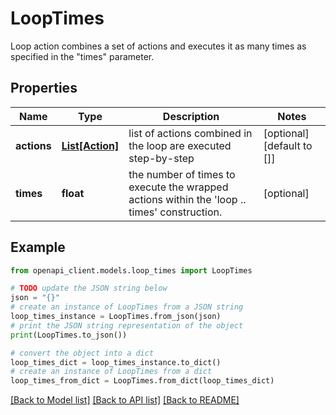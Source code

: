 # LoopTimes

Loop action combines a set of actions and executes it as many times as specified in the \"times\" parameter.

## Properties

Name | Type | Description | Notes
------------ | ------------- | ------------- | -------------
**actions** | [**List[Action]**](Action.md) | list of actions combined in the loop are executed step-by-step | [optional] [default to []]
**times** | **float** | the number of times to execute the wrapped actions within the &#39;loop .. times&#39; construction. | [optional] 

## Example

```python
from openapi_client.models.loop_times import LoopTimes

# TODO update the JSON string below
json = "{}"
# create an instance of LoopTimes from a JSON string
loop_times_instance = LoopTimes.from_json(json)
# print the JSON string representation of the object
print(LoopTimes.to_json())

# convert the object into a dict
loop_times_dict = loop_times_instance.to_dict()
# create an instance of LoopTimes from a dict
loop_times_from_dict = LoopTimes.from_dict(loop_times_dict)
```
[[Back to Model list]](../README.md#documentation-for-models) [[Back to API list]](../README.md#documentation-for-api-endpoints) [[Back to README]](../README.md)


